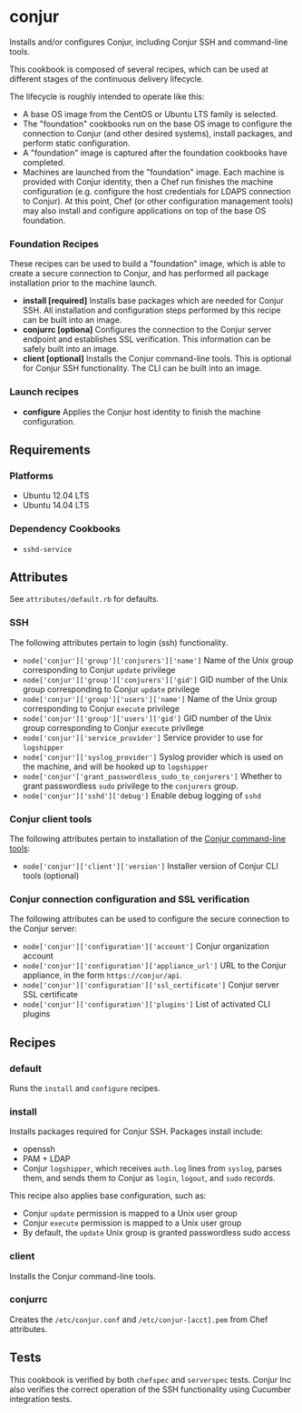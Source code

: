 # conjur

Installs and/or configures Conjur, including Conjur SSH and command-line tools.

This cookbook is composed of several recipes, which can be used at different stages of the continuous delivery lifecycle.

The lifecycle is roughly intended to operate like this:

* A base OS image from the CentOS or Ubuntu LTS family is selected. 
* The "foundation" cookbooks run on the base OS image to configure the connection to Conjur (and other desired systems), install packages, and perform static configuration.
* A "foundation" image is captured after the foundation cookbooks have completed.
* Machines are launched from the "foundation" image. Each machine is provided with Conjur identity, then a Chef run finishes the machine configuration (e.g. configure the host credentials for LDAPS connection to Conjur). At this point, Chef (or other configuration management tools) may also install and configure applications on top of the base OS foundation.

### Foundation Recipes

These recipes can be used to build a "foundation" image, which is able to create a secure connection to Conjur, and has performed all package installation prior to the machine launch.

* **install [required]** Installs base packages which are needed for Conjur SSH. All installation and configuration steps performed by this recipe can be built into an image.
* **conjurrc [optiona]** Configures the connection to the Conjur server endpoint and establishes SSL verification. This information can be safely built into an image.
* **client [optional]** Installs the Conjur command-line tools. This is optional for Conjur SSH functionality. The CLI can be built into an image.

### Launch recipes

* **configure** Applies the Conjur host identity to finish the machine configuration.

## Requirements

### Platforms

* Ubuntu 12.04 LTS
* Ubuntu 14.04 LTS

### Dependency Cookbooks

* `sshd-service`

## Attributes

See `attributes/default.rb` for defaults.

### SSH

The following attributes pertain to login (ssh) functionality.

* `node['conjur']['group']['conjurers']['name']` Name of the Unix group corresponding to Conjur `update` privilege
* `node['conjur']['group']['conjurers']['gid']` GID number of the Unix group corresponding to Conjur `update` privilege
* `node['conjur']['group']['users']['name']` Name of the Unix group corresponding to Conjur `execute` privilege
* `node['conjur']['group']['users']['gid']` GID number of the Unix group corresponding to Conjur `execute` privilege
* `node['conjur']['service_provider']` Service provider to use for `logshipper`
* `node['conjur']['syslog_provider']` Syslog provider which is used on the machine, and will be hooked up to `logshipper`
* `node['conjur'['grant_passwordless_sudo_to_conjurers']` Whether to grant passwordless `sudo` privilege to the `conjurers` group.
* `node['conjur']['sshd']['debug']` Enable debug logging of `sshd`

### Conjur client tools

The following attributes pertain to installation of the [Conjur command-line tools](http://developer.conjur.net/client_setup/cli.html):

* `node['conjur']['client']['version']` Installer version of Conjur CLI tools (optional)

### Conjur connection configuration and SSL verification

The following attributes can be used to configure the secure connection to the Conjur server:

* `node['conjur']['configuration']['account']` Conjur organization account
* `node['conjur']['configuration']['appliance_url']` URL to the Conjur appliance, in the form `https://conjur/api`.
* `node['conjur']['configuration']['ssl_certificate']` Conjur server SSL certificate
* `node['conjur']['configuration']['plugins']` List of activated CLI plugins

## Recipes

### default

Runs the `install` and `configure` recipes.

### install

Installs packages required for Conjur SSH. Packages install include:

* openssh
* PAM + LDAP
* Conjur `logshipper`, which receives `auth.log` lines from `syslog`, parses them, and sends them to Conjur as `login`, `logout`, and `sudo` records.

This recipe also applies base configuration, such as:

* Conjur `update` permission is mapped to a Unix user group
* Conjur `execute` permission is mapped to a Unix user group
* By default, the `update` Unix group is granted passwordless sudo access

### client

Installs the Conjur command-line tools.

### conjurrc

Creates the `/etc/conjur.conf` and `/etc/conjur-[acct].pem` from Chef attributes.

## Tests

This cookbook is verified by both `chefspec` and `serverspec` tests. Conjur Inc also verifies the correct operation of the SSH functionality using Cucumber integration tests.
